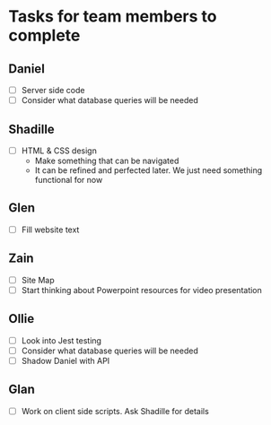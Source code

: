 # Tasks for team members to complete

## Daniel

- [ ] Server side code
- [ ] Consider what database queries will be needed

## Shadille

- [ ] HTML & CSS design
  - Make something that can be navigated
  - It can be refined and perfected later. We just need something functional for now

## Glen

- [ ] Fill website text

## Zain

- [ ] Site Map
- [ ] Start thinking about Powerpoint resources for video presentation

## Ollie

- [ ] Look into Jest testing
- [ ] Consider what database queries will be needed
- [ ] Shadow Daniel with API

## Glan

- [ ] Work on client side scripts. Ask Shadille for details
